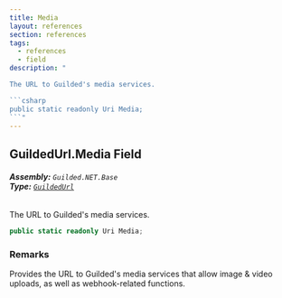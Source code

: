 ```yaml
---
title: Media
layout: references
section: references
tags:
  - references
  - field
description: "

The URL to Guilded's media services.

```csharp
public static readonly Uri Media;
```"
---
```


## GuildedUrl.Media Field
###### **Assembly:** `Guilded.NET.Base`<br/>**Type:** [`GuildedUrl`](GuildedUrl 'Guilded.NET.Base.GuildedUrl')

The URL to Guilded's media services.

```csharp
public static readonly Uri Media;
```

### Remarks
  
Provides the URL to Guilded's media services that allow image & video uploads, as well as webhook-related functions.